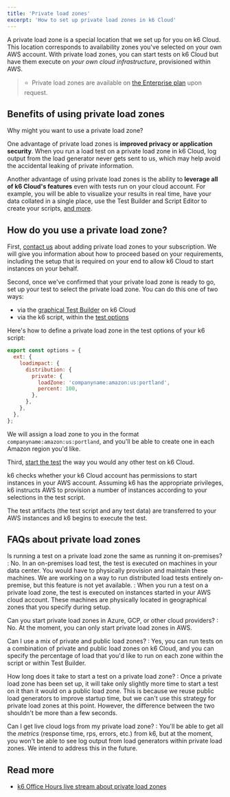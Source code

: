 ```yaml
---
title: 'Private load zones'
excerpt: 'How to set up private load zones in k6 Cloud'
---
```


A private load zone is a special location that we set up for you on k6 Cloud. This location corresponds to availability zones you've selected on your own AWS account. With private load zones, you can start tests on k6 Cloud but have them execute on _your own cloud infrastructure_, provisioned within AWS.

> ⭐️ &nbsp;Private load zones are available on [the Enterprise plan](https://k6.io/pricing/) upon request.

## Benefits of using private load zones

Why might you want to use a private load zone?

One advantage of private load zones is **improved privacy or application security**. When you run a load test on a private load zone in k6 Cloud, log output from the load generator never gets sent to us, which may help avoid the accidental leaking of private information.

Another advantage of using private load zones is the ability to **leverage all of k6 Cloud's features** even with tests run on your cloud account. For example, you will be able to visualize your results in real time, have your data collated in a single place, use the Test Builder and Script Editor to create your scripts, [and more](https://k6.io/docs/cloud/#cloud-features).

## How do you use a private load zone?

First, [contact us](mailto:support@k6.io) about adding private load zones to your subscription. We will give you information about how to proceed based on your requirements, including the setup that is required on your end to allow k6 Cloud to start instances on your behalf.

Second, once we've confirmed that your private load zone is ready to go, set up your test to select the private load zone. You can do this one of two ways:
- via the [graphical Test Builder](https://k6.io/docs/test-authoring/test-builder) on k6 Cloud
- via the k6 script, within the [test options](https://k6.io/docs/using-k6/k6-options/)

Here's how to define a private load zone in the test options of your k6 script:

```javascript
export const options = {
  ext: {
    loadimpact: {
      distribution: {
        private: {
          loadZone: 'companyname:amazon:us:portland',
          percent: 100,
        },
      },
    },
  },
};
```

We will assign a load zone to you in the format `companyname:amazon:us:portland`, and you'll be able to create one in each Amazon region you'd like.

Third, [start the test](https://k6.io/docs/cloud/creating-and-running-a-test/test-authoring/#running-a-cloud-test) the way you would any other test on k6 Cloud.

k6 checks whether your k6 Cloud account has permissions to start instances in your AWS account. Assuming k6 has the appropriate privileges, k6 instructs AWS to provision a number of instances according to your selections in the test script.

The test artifacts (the test script and any test data) are transferred to your AWS instances and k6 begins to execute the test.

## FAQs about private load zones

<DescriptionList>

Is running a test on a private load zone the same as running it on-premises?
: No. In an on-premises load test, the test is executed on machines in your data center. You would have to physically provision and maintain these machines. We are working on a way to run distributed load tests entirely on-premise, but this feature is not yet available.
: When you run a test on a private load zone, the test is executed on instances started in your AWS cloud account. These machines are physically located in geographical zones that you specify during setup.

Can you start private load zones in Azure, GCP, or other cloud providers?
: No. At the moment, you can only start private load zones in AWS.

Can I use a mix of private and public load zones?
: Yes, you can run tests on a combination of private and public load zones on k6 Cloud, and you can specify the percentage of load that you'd like to run on each zone within the script or within Test Builder.

How long does it take to start a test on a private load zone?
: Once a private load zone has been set up, it will take only slightly more time to start a test on it than it would on a public load zone. This is because we reuse public load generators to improve startup time, but we can't use this strategy for private load zones at this point. However, the difference between the two shouldn't be more than a few seconds.

Can I get live cloud logs from my private load zone?
: You'll be able to get all the *metrics* (response time, rps, errors, etc.) from k6, but at the moment, you won't be able to see log output from load generators within private load zones. We intend to address this in the future.

</DescriptionList>

## Read more

- [k6 Office Hours live stream about private load zones](https://youtu.be/sqKc95zdXyI)
